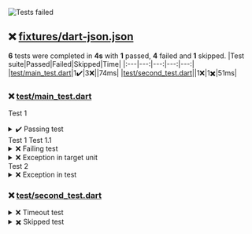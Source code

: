 ![Tests failed](https://img.shields.io/badge/tests-1%20passed%2C%204%20failed%2C%201%20skipped-critical)
## ❌ <a id="user-content-r0" href="#r0">fixtures/dart-json.json</a>
**6** tests were completed in **4s** with **1** passed, **4** failed and **1** skipped.
|Test suite|Passed|Failed|Skipped|Time|
|:---|---:|---:|---:|---:|
|[test/main_test.dart](#r0s0)|1✔️|3❌||74ms|
|[test/second_test.dart](#r0s1)||1❌|1✖️|51ms|
### ❌ <a id="user-content-r0s0" href="#r0s0">test/main_test.dart</a>
Test 1
<details><summary>  ✔️ Passing test</summary>
</details>
Test 1 Test 1.1
<details><summary>  ❌ Failing test</summary>
error:

```
Expected: <2>
  Actual: <1>

```

</details>
<details><summary>  ❌ Exception in target unit</summary>
error:

```
Exception: Some error
```

</details>
Test 2
<details><summary>  ❌ Exception in test</summary>
error:

```
Exception: Some error
```

</details>


### ❌ <a id="user-content-r0s1" href="#r0s1">test/second_test.dart</a>
<details><summary>❌ Timeout test</summary>
error:

```
TimeoutException after 0:00:00.000001: Test timed out after 0 seconds.
```

</details>
<details><summary>✖️ Skipped test</summary>
</details>

